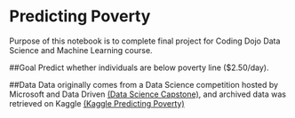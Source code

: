 # Predicting Poverty

Purpose of this notebook is to complete final project for Coding Dojo Data Science and Machine Learning course. 

##Goal
Predict whether individuals are below poverty line ($2.50/day). 

##Data 
Data originally comes from a Data Science competition hosted by Microsoft and Data Driven [(Data Science Capstone)](datasciencecapstone.org), and archived data was retrieved on Kaggle [(Kaggle Predicting Poverty)](https://www.kaggle.com/datasets/johnnyyiu/predicting-poverty?select=train_values_wJZrCmI.csv)  


